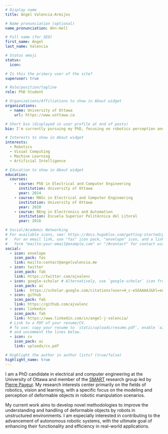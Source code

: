 ```yaml
---
# Display name
title: Ángel Valencia-Armijos

# Name pronunciation (optional)
name_pronunciation: Ahn-Hell

# Full name (for SEO)
first_name: Ángel
last_name: Valencia

# Status emoji
status:
  icon:

# Is this the primary user of the site?
superuser: true

# Role/position/tagline
role: PhD Student

# Organizations/Affiliations to show in About widget
organizations:
  - name: University of Ottawa
    url: https://www.uottawa.ca

# Short bio (displayed in user profile at end of posts)
bio: I'm currently pursuing my PhD, focusing on robotics perception and manipulation. Alongside my academic endeavors, I'm deeply invested in open-source technologies and self-hosted solutions. I'm enthusiastic about exploring new hardware and services that promote accessibility and privacy for all users.

# Interests to show in About widget
interests:
  - Robotics
  - Visual Computing
  - Machine Learning
  - Artificial Intelligence

# Education to show in About widget
education:
  courses:
    - course: PhD in Electrical and Computer Engineering
      institution: University of Ottawa
      year: 2024
    - course: MASc in Electrical and Computer Engineering
      institution: University of Ottawa
      year: 2020
    - course: BEng in Electronics and Automation
      institution: Escuela Superior Politécnica del Litoral
      year: 2016

# Social/Academic Networking
# For available icons, see: https://docs.hugoblox.com/getting-started/page-builder/#icons
#   For an email link, use "fas" icon pack, "envelope" icon, and a link in the
#   form "mailto:your-email@example.com" or "/#contact" for contact widget.
social:
  - icon: envelope
    icon_pack: fas
    link: mailto:contact@angelvalencia.me
  - icon: twitter
    icon_pack: fab
    link: https://twitter.com/ajvalenc
  - icon: google-scholar # Alternatively, use `google-scholar` icon from `ai` icon pack
    icon_pack: ai
    link:  https://scholar.google.com/citations?user=H_c-eSEAAAAJ&hl=en
  - icon: github
    icon_pack: fab
    link: https://github.com/ajvalenc
  - icon: linkedin
    icon_pack: fab
    link: https://www.linkedin.com/in/angel-j-valencia/
  # Link to a PDF of your resume/CV.
  # To use: copy your resume to `static/uploads/resume.pdf`, enable `ai` icons in `params.yaml`,
  # and uncomment the lines below.
  - icon: cv
    icon_pack: ai
    link: uploads/cv.pdf

# Highlight the author in author lists? (true/false)
highlight_name: true
---
```


I am a PhD candidate in electrical and computer engineering at the University of Ottawa and member of the [SMART](http://www.site.uottawa.ca/~ppayeur/SMART/) research group led by [Pierre Payeur](http://www.site.uottawa.ca/~ppayeur/). My research interests center primarily on the fields of robotics, vision and learning, with a specific focus on the modeling and perception of deformable objects in robotic manipulation scenarios.

My current work aims to develop novel methodologies to improve the understanding and handling of deformable objects by robots in unstructured environments. I am especially interested in contributing to the advancement of autonomous robotic systems, with the ultimate goal of enhancing their functionality and efficiency in real-world applications.
